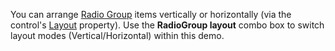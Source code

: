 You can arrange [Radio Group](https://docs.devexpress.com/Blazor/DevExpress.Blazor.DxRadioGroup-2) items vertically or horizontally (via the control's [Layout](https://docs.devexpress.com/Blazor/DevExpress.Blazor.DxRadioGroup-2.Layout) property). Use the **RadioGroup layout** combo box to switch layout modes (Vertical/Horizontal) within this demo.